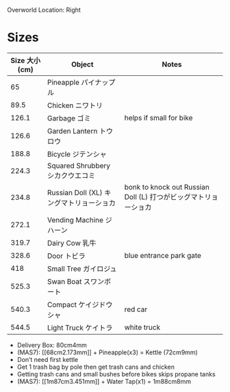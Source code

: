 Overworld Location: Right
# Sizes
| Size 大小 (cm) | Object            | Notes                   |
| --------- | ----------------- | ----------------------- |
| 65        | Pineapple パイナップル        |                         |
| 89.5      | Chicken ニワトリ          |                         |
| 126.1     | Garbage ゴミ          | helps if small for bike |
| 126.6     | Garden Lantern トウロウ   |                         |
| 188.8     | Bicycle ジテンシャ          |                         |
| 224.3     | Squared Shrubbery シカクウエコミ |                         |
| 234.8     | Russian Doll (XL) キングマトリョーショカ | bonk to knock out Russian Doll (L) 打つがビッグマトリョーショカ |
| 272.1     | Vending Machine ジハーン  |                         |
| 319.7     | Dairy Cow 乳牛        |                         |
| 328.6     | Door トビラ             | blue entrance park gate |
| 418       | Small Tree ガイロジュ       |                         |
| 525.3     | Swan Boat スワンボート         |                         |
| 540.3     | Compact ケイジドウシャ           | red car                 |
| 544.5     | Light Truck ケイトラ      | white truck             |

- Delivery Box: 80cm4mm
- (MAS7): [[68cm2.173mm]] + Pineapple(x3) = Kettle (72cm9mm)
- Don’t need first kettle
- Get 1 trash bag by pole then get trash cans and chicken
- Getting trash cans and small bushes before bikes skips propane tanks
- (MAS7): [[1m87cm3.451mm]] + Water Tap(x1) = 1m88cm8mm